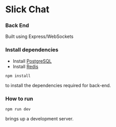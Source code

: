 # Slick Chat

### Back End

Built using Express/WebSockets

### Install dependencies

- Install [PostgreSQL](https://www.postgresql.org/download/)
- Install [Redis](https://redis.io/download/)

```
npm install
```

to install the dependencies required for back-end.

### How to run

```
npm run dev
```

brings up a development server.
